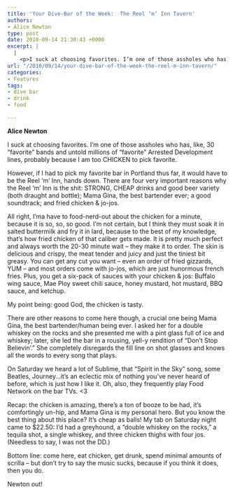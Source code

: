 ```yaml
---
title: 'Your Dive-Bar of the Week:  The Reel ‘m’ Inn Tavern'
authors:
- Alice Newton
type: post
date: 2010-09-14 21:30:43 +0000
excerpt: |
  |
    <p>I suck at choosing favorites. I’m one of those assholes who has, like,  30 “favorite” bands and untold millions of “favorite” Arrested  Development lines, probably because I am too CHICKEN to pick favorite.</p>
url: "/2010/09/14/your-dive-bar-of-the-week-the-reel-m-inn-tavern/"
categories:
- Features
tags:
- dive bar
- drink
- food

---
```

**Alice Newton**

I suck at choosing favorites. I’m one of those assholes who has, like, 30 “favorite” bands and untold millions of “favorite” Arrested Development lines, probably because I am too CHICKEN to pick favorite.

However, if I had to pick my favorite bar in Portland thus far, it would have to be the Reel ‘m’ Inn, hands down. There are four very important reasons why the Reel ‘m’ Inn is the shit: STRONG, CHEAP drinks and good beer variety (both draught and bottle); Mama Gina, the best bartender ever; a good soundtrack; and fried chicken & jo-jos.

All right, I’ma have to food-nerd-out about the chicken for a minute, because it is so, so, so good. I’m not certain, but I think they must soak it in salted buttermilk and fry it in lard, because to the best of my knowledge, that’s how fried chicken of that caliber gets made. It is pretty much perfect and always worth the 20-30 minute wait &#8211; they make it to order. The skin is delicious and crispy, the meat tender and juicy and just the tiniest bit greasy. You can get any cut you want &#8211; even an order of fried gizzards, YUM &#8211; and most orders come with jo-jos, which are just hunormous french fries. Plus, you get a six-pack of sauces with your chicken & jos: Buffalo wing sauce, Mae Ploy sweet chili sauce, honey mustard, hot mustard, BBQ sauce, and ketchup.

My point being: good God, the chicken is tasty.

There are other reasons to come here though, a crucial one being Mama Gina, the best bartender/human being ever. I asked her for a double whiskey on the rocks and she presented me with a pint glass full of ice and whiskey; later, she led the bar in a rousing, yell-y rendition of “Don’t Stop Believin’.” She completely disregards the fill line on shot glasses and knows all the words to every song that plays.

On Saturday we heard a lot of Sublime, that “Spirit in the Sky” song, some Beatles, Journey&#8230;it’s an eclectic mix of nothing you’ve never heard of before, which is just how I like it. Oh, also, they frequently play Food Network on the bar TVs. <3
  
Recap: the chicken is amazing, there’s a ton of booze to be had, it’s comfortingly un-hip, and Mama Gina is my personal hero. But you know the best thing about this place? It’s cheap as balls! My tab on Saturday night came to $22.50: I’d had a greyhound, a “double whiskey on the rocks,” a tequila shot, a single whiskey, and three chicken thighs with four jos. (Needless to say, I was not the DD.)

Bottom line: come here, eat chicken, get drunk, spend minimal amounts of scrilla &#8211; but don’t try to say the music sucks, because if you think it does, then you do.

Newton out!
